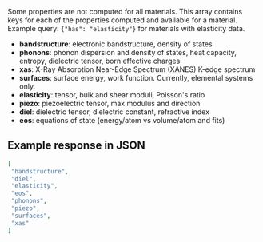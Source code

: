 Some properties are not computed for all materials.
This array contains keys for each of the properties computed and available for a material.
Example query: `{"has": "elasticity"}` for materials with elasticity data.

- **bandstructure**: electronic bandstructure, density of states
- **phonons**: phonon dispersion and density of states, heat capacity, entropy, dielectric tensor, born effective charges
- **xas**: X-Ray Absorption Near-Edge Spectrum (XANES) K-edge spectrum
- **surfaces**: surface energy, work function. Currently, elemental systems only.
- **elasticity**: tensor, bulk and shear moduli, Poisson's ratio
- **piezo**: piezoelectric tensor, max modulus and direction
- **diel**: dielectric tensor, dielectric constant, refractive index
- **eos**: equations of state (energy/atom vs volume/atom and fits)



## Example response in JSON

```json
[
 "bandstructure",
 "diel",
 "elasticity",
 "eos",
 "phonons",
 "piezo",
 "surfaces",
 "xas"
]
```

